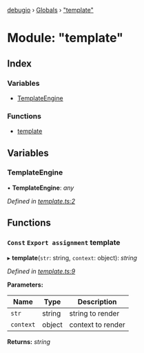 [debugio](../README.md) › [Globals](../globals.md) › ["template"](_template_.md)

# Module: "template"

## Index

### Variables

* [TemplateEngine](_template_.md#templateengine)

### Functions

* [template](_template_.md#const-export-assignment-template)

## Variables

###  TemplateEngine

• **TemplateEngine**: *any*

*Defined in [template.ts:2](https://github.com/kislball/debugio/blob/9a1c73e/src/template.ts#L2)*

## Functions

### `Const` `Export assignment` template

▸ **template**(`str`: string, `context`: object): *string*

*Defined in [template.ts:9](https://github.com/kislball/debugio/blob/9a1c73e/src/template.ts#L9)*

**Parameters:**

Name | Type | Description |
------ | ------ | ------ |
`str` | string | string to render |
`context` | object | context to render  |

**Returns:** *string*
